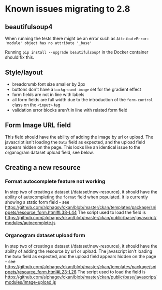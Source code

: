 # Known issues migrating to 2.8

## beautifulsoup4

When running the tests there might be an error such as
`AttributeError: 'module' object has no attribute '_base'`

Running `pip install --upgrade beautifulsoup4` in the Docker container should
fix this.

## Style/layout

- breadcrumb font size smaller by 2px
- buttons don't have a `background-image` set for the gradient effect
- form fields are not in line with labels
- all form fields are full width due to the introduction of the `form-control`
class on the `<input>` tag
- validation error blocks aren't in line with related form field

## Form Image URL field
This field should have the ability of adding the image by url or upload. The
javascript isn't loading the `Data` field as expected, and the upload field
appears hidden on the page. This looks like an identical issue to the organogram
dataset upload field, see below.

## Creating a new resource

### Format autocomplete feature not working
In step two of creating a dataset (/dataset/new-resource), it should have the
ability of autocompleting the `format` field when populated. It is currently
showing a static form field - see https://github.com/alphagov/ckan/blob/master/ckan/templates/package/snippets/resource_form.html#L38-L44
The script used to load the field is https://github.com/alphagov/ckan/blob/master/ckan/public/base/javascript/modules/autocomplete.js

### Organogram dataset upload form

In step two of creating a dataset (/dataset/new-resource), it should have the
ability of adding the resource by url or upload. The javascript isn't loading the
`Data` field as expected, and the upload field appears hidden on the page - see
https://github.com/alphagov/ckan/blob/master/ckan/templates/package/snippets/resource_form.html#L23-L26
The script used to load the field is https://github.com/alphagov/ckan/blob/master/ckan/public/base/javascript/modules/image-upload.js
